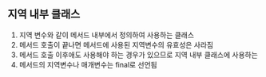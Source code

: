 지역 내부 클래스
--------------
1. 지역 변수와 같이 메서드 내부에서 정의하여 사용하는 클래스
2. 메서드 호출이 끝나면 메서드에 사용된 지역변수의 유효성은 사라짐
3. 메서드 호출 이후애도 사용해야 하는 경우가 있으므로 지역 내부 클래스에 사용하는
4. 메서드의 지역변수나 매개변수는 final로 선언됨